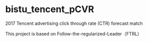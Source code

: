 # bistu_tencent_pCVR
2017 Tencent advertising click through rate (CTR) forecast match

This project is based on Follow-the-regularized-Leader（FTRL）